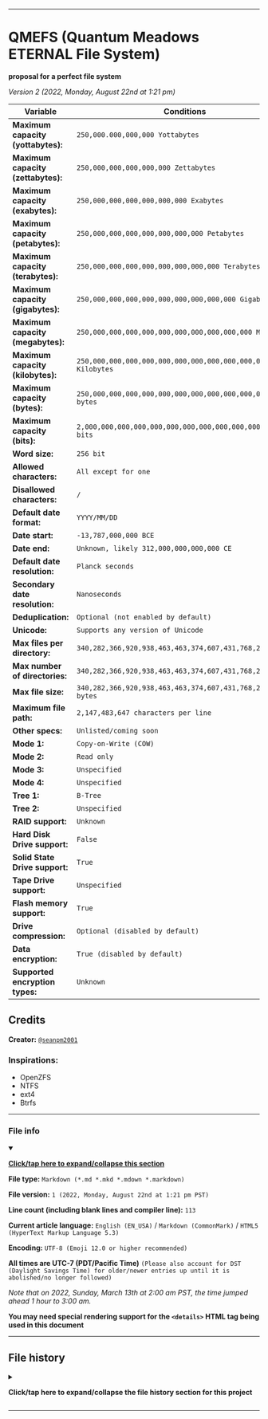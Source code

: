 
***

# QMEFS (Quantum Meadows ETERNAL File System)

**proposal for a perfect file system**

_Version 2 (2022, Monday, August 22nd at 1:21 pm)_

| Variable | Conditions |
|---|---|
| **Maximum capacity (yottabytes):** | `250,000.000,000,000 Yottabytes` |
| **Maximum capacity (zettabytes):** | `250,000,000,000,000,000 Zettabytes` |
| **Maximum capacity (exabytes):** | `250,000,000,000,000,000,000 Exabytes` |
| **Maximum capacity (petabytes):** | `250,000,000,000,000,000,000,000 Petabytes` |
| **Maximum capacity (terabytes):** | `250,000,000,000,000,000,000,000,000 Terabytes` | 
| **Maximum capacity (gigabytes):** | `250,000,000,000,000,000,000,000,000,000 Gigabytes` |
| **Maximum capacity (megabytes):** | `250,000,000,000,000,000,000,000,000,000,000 Megabytes` |
| **Maximum capacity (kilobytes):** | `250,000,000,000,000,000,000,000,000,000,000,000 Kilobytes` |
| **Maximum capacity (bytes):** | `250,000,000,000,000,000,000,000,000,000,000,000,000 bytes` |
| **Maximum capacity (bits):** | `2,000,000,000,000,000,000,000,000,000,000,000,000,000 bits` |
| **Word size:** | `256 bit` |
| **Allowed characters:** | `All except for one` |
| **Disallowed characters:** | `/` |
| **Default date format:** | `YYYY/MM/DD` |
| **Date start:** | `-13,787,000,000 BCE` |
| **Date end:** | `Unknown, likely 312,000,000,000,000 CE` |
| **Default date resolution:** | `Planck seconds` |
| **Secondary date resolution:** | `Nanoseconds` |
| **Deduplication:** | `Optional (not enabled by default)` |
| **Unicode:** | `Supports any version of Unicode` |
| **Max files per directory:** | `340,282,366,920,938,463,463,374,607,431,768,211,455` |
| **Max number of directories:** | `340,282,366,920,938,463,463,374,607,431,768,211,455` |
| **Max file size:** | `340,282,366,920,938,463,463,374,607,431,768,211,455 bytes` |
| **Maximum file path:** | `2,147,483,647 characters per line` |
| **Other specs:** | `Unlisted/coming soon` |
| **Mode 1:** | `Copy-on-Write (COW)` |
| **Mode 2:** | `Read only` |
| **Mode 3:** | `Unspecified` |
| **Mode 4:** | `Unspecified` |
| **Tree 1:** | `B-Tree` |
| **Tree 2:** | `Unspecified` |
| **RAID support:** | `Unknown` |
| **Hard Disk Drive support:** | `False` |
| **Solid State Drive support:** | `True` |
| **Tape Drive support:** | `Unspecified` |
| **Flash memory support:** | `True` |
| **Drive compression:** | `Optional (disabled by default)` |
| **Data encryption:** | `True (disabled by default)` |
| **Supported encryption types:** | `Unknown` |

## Credits

**Creator:** [`@seanpm2001`](https://github.com/seanpm2001/)

### Inspirations:

* OpenZFS
* NTFS
* ext4
* Btrfs

***

### File info

<details open><summary><p lang="en"><b><u>Click/tap here to expand/collapse this section</u></b></p></summary>

**File type:** `Markdown (*.md *.mkd *.mdown *.markdown)`

**File version:** `1 (2022, Monday, August 22nd at 1:21 pm PST)`

**Line count (including blank lines and compiler line):** `113`

**Current article language:** `English (EN_USA)` / `Markdown (CommonMark)` / `HTML5 (HyperText Markup Language 5.3)`

**Encoding:** `UTF-8 (Emoji 12.0 or higher recommended)`

**All times are UTC-7 (PDT/Pacific Time)** `(Please also account for DST (Daylight Savings Time) for older/newer entries up until it is abolished/no longer followed)`

_Note that on 2022, Sunday, March 13th at 2:00 am PST, the time jumped ahead 1 hour to 3:00 am._

**You may need special rendering support for the `<details>` HTML tag being used in this document**

</details>

***

## File history

<details><summary><p lang="en"><b>Click/tap here to expand/collapse the file history section for this project</b></p></summary>

<details><summary><p lang="en"><b>Version 1 (2022, Monday, August 22nd at 1:21 pm PST)</b></p></summary>

**This version was made by:** [`@seanpm2001`](https://github.com/seanpm2001/)

> Changes:

- [x] Started the file
- [x] Added the `title` section
- [x] Added the main table
- [x] Added the `Credits` section
- - [x] Added the `Inspirations` subsection
- [x] Added the `file info` section
- [x] Added the `file history` section
- [ ] No other changes in version 1

</details>

</details>

***
